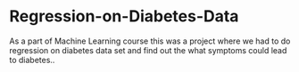 Regression-on-Diabetes-Data
===========================
As a part of Machine Learning course this was a project where we had to do regression on diabetes data set and find out the what symptoms could lead to diabetes..
